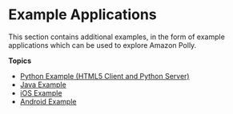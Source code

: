 # Example Applications<a name="examples-for-using-polly"></a>

This section contains additional examples, in the form of example applications which can be used to explore Amazon Polly\.

**Topics**
+ [Python Example \(HTML5 Client and Python Server\)](examples-python.md)
+ [Java Example](examples-java.md)
+ [iOS Example](examples-ios.md)
+ [Android Example](examples-android.md)